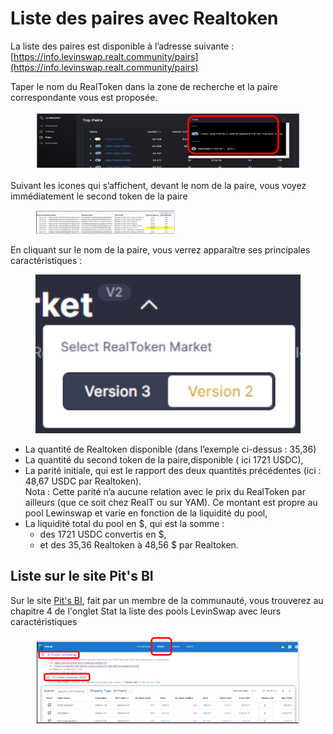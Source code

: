# Liste des paires avec Realtoken

La liste des paires est disponible à l’adresse suivante : \
&#x20;                                               [https://info.levinswap.realt.community/pairs](https://info.levinswap.realt.community/pairs)

Taper le nom du RealToken dans la zone de recherche et la paire correspondante vous est proposée.

<figure><img src="../../../.gitbook/assets/image (1) (1) (1) (1) (1) (1) (1) (1) (1) (1) (1) (1).png" alt="" width="539"><figcaption></figcaption></figure>

Suivant les icones qui s’affichent, devant le nom de la paire, vous voyez immédiatement le second token de la paire&#x20;

<figure><img src="../../../.gitbook/assets/image (3).png" alt="" width="223"><figcaption></figcaption></figure>

En cliquant sur le nom de la paire, vous verrez apparaître ses principales caractéristiques :

<figure><img src="../../../.gitbook/assets/image (4).png" alt="" width="563"><figcaption></figcaption></figure>

* La quantité de Realtoken disponible (dans l’exemple ci-dessus : 35,36)
* La quantité du second token de la paire,disponible ( ici 1721 USDC),
* La parité initiale, qui est le rapport des deux quantités précédentes (ici : 48,67 USDC par Realtoken).\
  Nota : Cette parité n’a aucune relation avec le prix du RealToken par ailleurs (que ce soit chez RealT ou sur YAM). Ce montant est propre au pool Lewinswap et varie en fonction de la liquidité du pool,
* La liquidité total du pool en $, qui est la somme :
  * des 1721 USDC convertis en $,
  * et des 35,36 Realtoken à 48,56 $ par Realtoken.

## Liste sur le site Pit's BI

Sur le site [Pit's BI](https://realt.pitsbi.io/stats), fait par un membre de la communauté, vous trouverez au chapitre 4 de l'onglet Stat la liste des pools LevinSwap avec leurs caractéristiques

<figure><img src="../../../.gitbook/assets/image (1) (1) (1).png" alt=""><figcaption></figcaption></figure>

